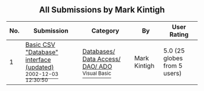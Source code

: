 ﻿<div align="center">

## All Submissions by Mark Kintigh

</div>

No.  | Submission | Category | By   | User Rating
---- | ---------- | -------- | ---- | -----------
1 | [Basic CSV "Database" interface \(updated\)<br /><sup>2002-12-03 12:30:50</sup>](https://github.com/Planet-Source-Code/mark-kintigh-basic-csv-database-interface-updated__1-41073) | [Databases/ Data Access/ DAO/ ADO<br /><sup>Visual Basic</sup>](../ByCategory/databases-data-access-dao-ado__1-6.md) | Mark Kintigh | 5.0 (25 globes from 5 users)
